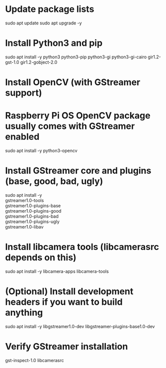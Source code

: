 # Update package lists
sudo apt update
sudo apt upgrade -y

# Install Python3 and pip
sudo apt install -y python3 python3-pip python3-gi python3-gi-cairo gir1.2-gst-1.0 gir1.2-gobject-2.0

# Install OpenCV (with GStreamer support)
# Raspberry Pi OS OpenCV package usually comes with GStreamer enabled
sudo apt install -y python3-opencv

# Install GStreamer core and plugins (base, good, bad, ugly)
sudo apt install -y \
  gstreamer1.0-tools \
  gstreamer1.0-plugins-base \
  gstreamer1.0-plugins-good \
  gstreamer1.0-plugins-bad \
  gstreamer1.0-plugins-ugly \
  gstreamer1.0-libav

# Install libcamera tools (libcamerasrc depends on this)
sudo apt install -y libcamera-apps libcamera-tools

# (Optional) Install development headers if you want to build anything
sudo apt install -y libgstreamer1.0-dev libgstreamer-plugins-base1.0-dev

# Verify GStreamer installation
gst-inspect-1.0 libcamerasrc
